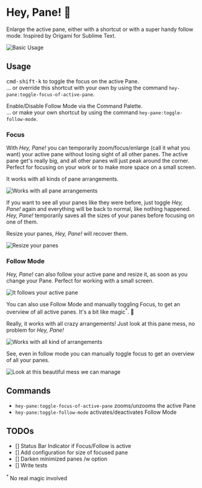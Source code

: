 # Hey, Pane! 👋

Enlarge the active pane, either with a shortcut or with a super handy follow mode. Inspired by Origami for Sublime Text.

![Basic Usage](https://timomeh.github.io/hey-pane/zero.gif?raw=true)

## Usage

<kbd>cmd-shift-k</kbd> to toggle the focus on the active Pane.  
... or override this shortcut with your own by using the command `hey-pane:toggle-focus-of-active-pane`.

Enable/Disable Follow Mode via the Command Palette.  
... or make your own shortcut by using the command `hey-pane:toggle-follow-mode`.

### Focus

With _Hey, Pane!_ you can temporarily zoom/focus/enlarge (call it what you want) your active pane without losing sight of all other panes. The active pane get's really big, and all other panes will just peak around the corner. Perfect for focusing on your work or to make more space on a small screen.

It works with all kinds of pane arrangements.

![Works with all pane arrangements](https://timomeh.github.io/hey-pane/two.gif?raw=true)

If you want to see all your panes like they were before, just toggle _Hey, Pane!_ again and everything will be back to normal, like nothing happened. _Hey, Pane!_ temporarily saves all the sizes of your panes before focusing on one of them.

Resize your panes, _Hey, Pane!_ will recover them.

![Resize your panes](https://timomeh.github.io/hey-pane/one.gif?raw=true)

### Follow Mode

_Hey, Pane!_ can also follow your active pane and resize it, as soon as you change your Pane. Perfect for working with a small screen.

![It follows your active pane](https://timomeh.github.io/hey-pane/three.gif?raw=true)

You can also use Follow Mode and manually toggling Focus, to get an overview of all active panes. It's a bit like magic<sup>\*</sup>. 💫

Really, it works with all crazy arrangements! Just look at this pane mess, no problem for _Hey, Pane!_

![Works with all kind of arrangements](https://timomeh.github.io/hey-pane/four.gif?raw=true)

See, even in follow mode you can manually toggle focus to get an overview of all your panes.

![Look at this beautiful mess we can manage](https://timomeh.github.io/hey-pane/five.gif?raw=true)


## Commands

- `hey-pane:toggle-focus-of-active-pane` zooms/unzooms the active Pane
- `hey-pane:toggle-follow-mode` activates/deactivates Follow Mode


## TODOs

- [] Status Bar Indicator if Focus/Follow is active
- [] Add configuration for size of focused pane
- [] Darken minimized panes /w option
- [] Write tests


<sup>\*</sup> No real magic involved
